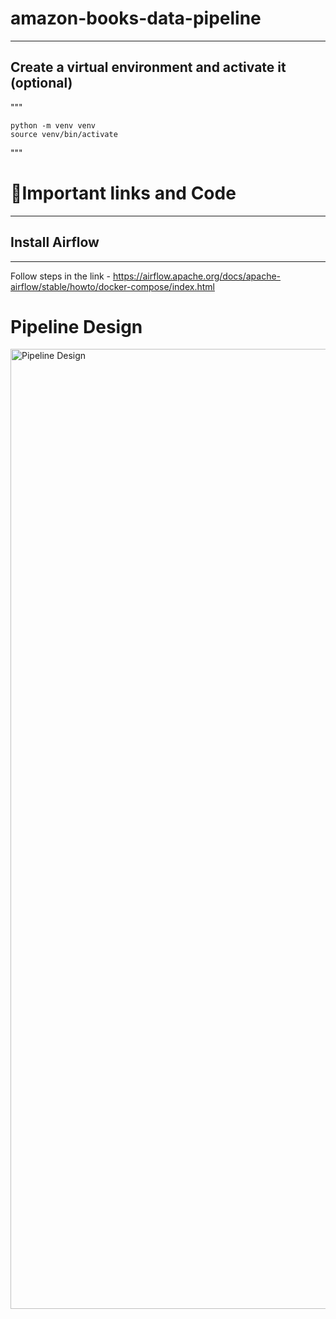 # amazon-books-data-pipeline
-----------


## Create a virtual environment and activate it (optional)
"""

    python -m venv venv
    source venv/bin/activate

"""


# 🔗Important links and Code
-----

## Install Airflow 
-----

Follow steps in the link - https://airflow.apache.org/docs/apache-airflow/stable/howto/docker-compose/index.html

# Pipeline Design

<img width="1024" height="1536" alt="Pipeline Design" src="https://github.com/user-attachments/assets/0e384019-3ffb-4245-b0ed-119d67df654f" />





